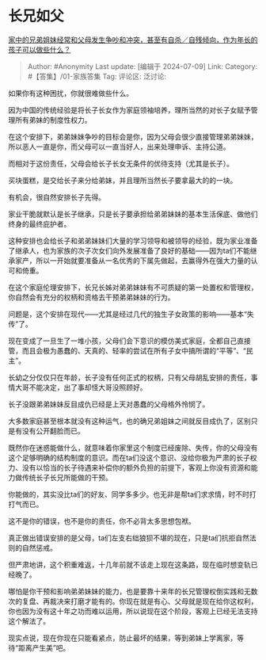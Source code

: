# 长兄如父
[家中的兄弟姐妹经常和父母发生争吵和冲突，甚至有自杀／自残倾向，作为年长的孩子可以做些什么？](https://www.zhihu.com/question/660341866/answer/3556211360)

> Author: #Anonymity
> Last update: [编辑于 2024-07-09]
> Link:
> Category: #【答集】/01-家族答集 
> Tag: 
> 评论区:
> 泛讨论:

如果你有这种困扰，你就很难做些什么。

因为中国的传统经验是将长子长女作为家庭领袖培养，理所当然的对长子女赋予管理所有弟妹的制度性权力。

在这个安排下，弟弟妹妹争吵的目标会是你，因为父母会很少直接管理弟弟妹妹，所以恶人一直是你，而父母可以一直当好人，出来处理申诉、主持公道。

而相对于这份责任，父母会给长子长女无条件的优待支持（尤其是长子）。

买块蛋糕，是交给长子来分给弟妹，并且理所当然长子要拿最大的的一块。

有机会，很自然安排长子先得。

家业干脆就默认是长子继承，只是长子要承担给弟弟妹妹的基本生活保底、做他们终身的最终庇护者。

这种安排也会给长子和弟弟妹妹们大量的学习领导和被领导的经验，既为家业准备了继承人，也为家族的次子次女们向外发展准备了良好的基础——因为ta们不能继承家产，所以一开始就要准备从一名优秀的下属先做起，去赢得外在强大力量的认可和倚重。

在这个家庭伦理安排下，长兄长姊对弟弟妹妹有不可质疑的第一处置权和管理权，你自然会有充分的权柄和资格去干预弟弟妹妹的行为。

问题是，这个安排在现代——尤其是经过几代的独生子女政策的影响——基本“失传”了。

现在变成了一旦生了一堆小孩，父母们会下意识的模仿美式家庭，全都自己直接管，而且会极为愚蠢的、天真的、轻率的尝试在所有子女中搞所谓的“平等”、“民主”。

长幼之分仅仅只在年龄，长子没有任何正式的权柄，只有父母胡乱安排的责任，事情大哥不能决定，出了事却怪大哥没照顾好。

长子没跟弟弟妹妹反目成仇已经是上天对愚蠢的父母格外怜悯了。

大多数家庭甚至根本就没有这种运气，也的确兄弟姐妹之间就反目成仇了，区别只是有没有公开翻脸而已。

既然你在迷惑能做什么，就意味着你家里这个制度已经废除、失传，你的父母没有这个足够明确的结构制度的意识。而在ta们没这个意识、没给你极为严肃的长子权力、没有以恰当的长子待遇来补偿你的额外负担的前提下，客观上你没有资源和能力做传统长子长兄所能做的干预。

你能做的，其实没比ta们的好友、同学多多少。也无非是帮ta们求求情，时不时打打气而已。

这不是你的错误，也不是你的责任，你不必背太多思想包袱。

真正做出错误安排的是父母，ta们左支右绌狼狈不堪的现在，只是ta们抗拒自然法则的自然惩戒。

但严肃地讲，这个积重难返，十几年前就不该走上现在这条路，现在临时想变轨已经晚了。

哪怕是你干预和影响弟弟妹妹的能力，也是要靠十来年的长兄管理权倒实践和无数次的复盘、再裁决来打磨才能有的。你现在就是有心、父母就是现在给你这权利，你也因为没有这十年之功而难以运用，所以说现在这个阶段，客观上已经无法支持这个解法了。

现实点说，现在你现在只能看紧点，防止最坏的结果，等到弟妹上学离家，等待“距离产生美”吧。